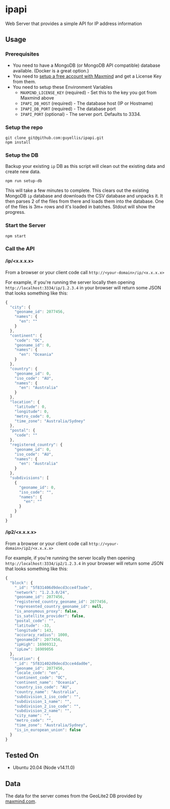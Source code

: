 # ipapi

Web Server that provides a simple API for IP address information

## Usage

### Prerequisites

- You need to have a MongoDB (or MongoDB API compatible) database available. (Docker is a great option.)
- You need to [setup a free account with Maxmind](https://dev.maxmind.com/geoip/geoip2/geolite2/) and get a License Key from them.
- You need to setup these Environment Variables
  - `MAXMIND_LICENSE_KEY` (required) - Set this to the key you got from Maxmind above
  - `IPAPI_DB_HOST` (required) - The database host (IP or Hostname)
  - `IPAPI_DB_PORT` (required) - The database port
  - `IPAPI_PORT` (optional) - The server port. Defaults to 3334.

### Setup the repo

```shell
git clone git@github.com:guyellis/ipapi.git
npm install
```

### Setup the DB

Backup your existing `ip` DB as this script will clean out the existing data and create new data.

```shell
npm run setup-db
```

This will take a few minutes to complete. This clears out the existing MongoDB `ip` database and downloads the CSV database and unpacks it. It then parses 2 of the files from there and loads them into the database. One of the files is 3m+ rows and it's loaded in batches. Stdout will show the progress.

### Start the Server

```shell
npm start
```

### Call the API

#### /ip/<x.x.x.x>

From a browser or your client code call `http://<your-domain>/ip/<x.x.x.x>`

For example, if you're running the server locally then opening `http://localhost:3334/ip/1.2.3.4` in your browser will return some JSON that looks something like this:

```javascript
{
  "city": {
    "geoname_id": 2077456,
    "names": {
      "en": ""
    }
  },
  "continent": {
    "code": "OC",
    "geoname_id": 0,
    "names": {
      "en": "Oceania"
    }
  },
  "country": {
    "geoname_id": 0,
    "iso_code": "AU",
    "names": {
      "en": "Australia"
    }
  },
  "location": {
    "latitude": 0,
    "longitude": 0,
    "metro_code": 0,
    "time_zone": "Australia/Sydney"
  },
  "postal": {
    "code": ""
  },
  "registered_country": {
    "geoname_id": 0,
    "iso_code": "AU",
    "names": {
      "en": "Australia"
    }
  },
  "subdivisions": [
    {
      "geoname_id": 0,
      "iso_code": "",
      "names": {
        "en": ""
      }
    }
  ]
}
```

#### /ip2/<x.x.x.x>

From a browser or your client code call `http://<your-domain>/ip2/<x.x.x.x>`

For example, if you're running the server locally then opening `http://localhost:3334/ip2/1.2.3.4` in your browser will return some JSON that looks something like this:

```javascript
{
  "block": {
    "_id": "5f831406d9decd3cce4f3ade",
    "network": "1.2.3.0/24",
    "geoname_id": 2077456,
    "registered_country_geoname_id": 2077456,
    "represented_country_geoname_id": null,
    "is_anonymous_proxy": false,
    "is_satellite_provider": false,
    "postal_code": "",
    "latitude": -33,
    "longitude": 143,
    "accuracy_radius": 1000,
    "geonameId": 2077456,
    "ipHigh": 16909312,
    "ipLow": 16909056
  },
  "location": {
    "_id": "5f831402d9decd3cce4dad0e",
    "geoname_id": 2077456,
    "locale_code": "en",
    "continent_code": "OC",
    "continent_name": "Oceania",
    "country_iso_code": "AU",
    "country_name": "Australia",
    "subdivision_1_iso_code": "",
    "subdivision_1_name": "",
    "subdivision_2_iso_code": "",
    "subdivision_2_name": "",
    "city_name": "",
    "metro_code": "",
    "time_zone": "Australia/Sydney",
    "is_in_european_union": false
  }
}
```

## Tested On

* Ubuntu 20.04 (Node v14.11.0)

## Data

The data for the server comes from the GeoLite2 DB provided by [maxmind.com](http://www.maxmind.com).

